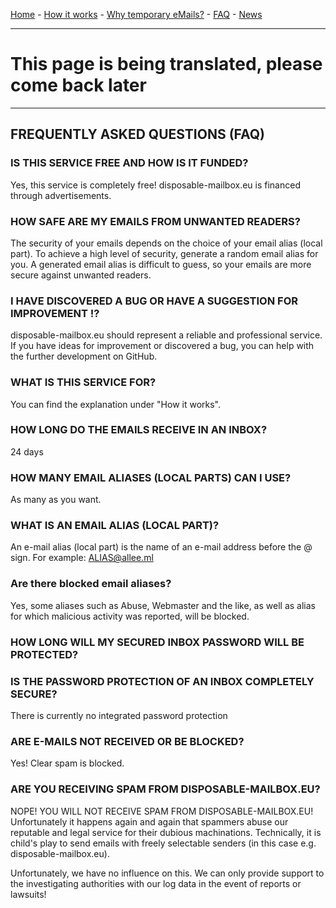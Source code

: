 [Home](https://gh.disposable-mailbox.eu/en/) - [How it works](https://gh.disposable-mailbox.eu/en/about.html) - [Why temporary eMails?](https://gh.disposable-mailbox.eu/en/why.html) - [FAQ](https://gh.disposable-mailbox.eu/en/FAQ.html) - [News](https://gh.disposable-mailbox.eu/en/news.html) 

---
# This page is being translated, please come back later
---

## FREQUENTLY ASKED QUESTIONS (FAQ)


### IS THIS SERVICE FREE AND HOW IS IT FUNDED?

Yes, this service is completely free!
disposable-mailbox.eu is financed through advertisements.

### HOW SAFE ARE MY EMAILS FROM UNWANTED READERS?

The security of your emails depends on the choice of your email alias (local part).
To achieve a high level of security, generate a random email alias for you.
A generated email alias is difficult to guess, so your emails are more secure against unwanted readers.

### I HAVE DISCOVERED A BUG OR HAVE A SUGGESTION FOR IMPROVEMENT !?

disposable-mailbox.eu should represent a reliable and professional service.
If you have ideas for improvement or discovered a bug, you can help with the further development on GitHub.

### WHAT IS THIS SERVICE FOR?

You can find the explanation under "How it works".

### HOW LONG DO THE EMAILS RECEIVE IN AN INBOX?

24 days

### HOW MANY EMAIL ALIASES (LOCAL PARTS) CAN I USE?

As many as you want.

### WHAT IS AN EMAIL ALIAS (LOCAL PART)?

An e-mail alias (local part) is the name of an e-mail address before the @ sign.  For example: ALIAS@allee.ml

### Are there blocked email aliases?

Yes, some aliases such as Abuse, Webmaster and the like, as well as alias for which malicious activity was reported, will be blocked.

### HOW LONG WILL MY SECURED INBOX PASSWORD WILL BE PROTECTED?
### IS THE PASSWORD PROTECTION OF AN INBOX COMPLETELY SECURE?

There is currently no integrated password protection

### ARE E-MAILS NOT RECEIVED OR  BE BLOCKED?

Yes! Clear spam is blocked. 

### ARE YOU RECEIVING SPAM FROM DISPOSABLE-MAILBOX.EU?

NOPE! YOU WILL NOT RECEIVE SPAM FROM DISPOSABLE-MAILBOX.EU!
Unfortunately it happens again and again that spammers abuse our reputable and legal service for their dubious machinations.
Technically, it is child's play to send emails with freely selectable senders (in this case e.g. disposable-mailbox.eu).

Unfortunately, we have no influence on this.  We can only provide support to the investigating authorities with our log data in the event of reports or lawsuits!
